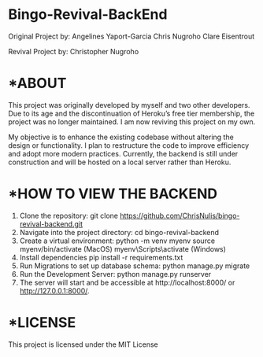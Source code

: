 # Bingo-Revival-BackEnd

Original Project by:
Angelines Yaport-Garcia
Chris Nugroho
Clare Eisentrout

Revival Project by:
Christopher Nugroho

*ABOUT
=================
This project was originally developed by myself and two other developers. Due to its age and the discontinuation of Heroku’s free tier membership, the project was no longer maintained. I am now reviving this project on my own.

My objective is to enhance the existing codebase without altering the design or functionality. I plan to restructure the code to improve efficiency and adopt more modern practices. Currently, the backend is still under construction and will be hosted on a local server rather than Heroku.

*HOW TO VIEW THE BACKEND
========================
1. Clone the repository: git clone https://github.com/ChrisNulis/bingo-revival-backend.git
2. Navigate into the project directory: cd bingo-revival-backend
3. Create a virtual environment: python -m venv myenv source myenv/bin/activate (MacOS) myenv\Scripts\activate (Windows)
4. Install dependencies pip install -r requirements.txt
5. Run Migrations to set up database schema: python manage.py migrate
6. Run the Development Server: python manage.py runserver
7. The server will start and be accessible at http://localhost:8000/ or http://127.0.0.1:8000/.

*LICENSE
========================
This project is licensed under the MIT License
